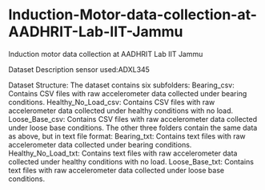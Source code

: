 # Induction-Motor-data-collection-at-AADHRIT-Lab-IIT-Jammu
Induction motor data collection at AADHRIT Lab IIT Jammu

Dataset Description
sensor used:ADXL345

Dataset Structure:
The dataset contains six subfolders:
Bearing_csv: Contains CSV files with raw accelerometer data collected under bearing conditions.
Healthy_No_Load_csv: Contains CSV files with raw accelerometer data collected under healthy conditions with no load.
Loose_Base_csv: Contains CSV files with raw accelerometer data collected under loose base conditions.
The other three folders contain the same data as above, but in text file format:
Bearing_txt: Contains text files with raw accelerometer data collected under bearing conditions.
Healthy_No_Load_txt: Contains text files with raw accelerometer data collected under healthy conditions with no load.
Loose_Base_txt: Contains text files with raw accelerometer data collected under loose base conditions.
